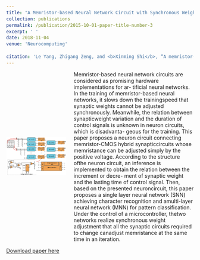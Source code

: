 ```yaml
---
title: "A Memristor-based Neural Network Circuit with Synchronous Weight Adjustment"
collection: publications
permalink: /publication/2015-10-01-paper-title-number-3
excerpt: ' '
date: 2018-11-04
venue: 'Neurocomputing'

citation: 'Le Yang, Zhigang Zeng, and <b>Xinming Shi</b>, “A memristor-based neural network circuit with synchronous weight adjustment,” <i>Neurocomputing</i>, vol. 363, pp. 114–124, 201.'
---
```

<div style='display: flex; align-items: center;'>
  <div style='flex: 1;'>
    <img src='https://github.com/embeddedsky/xinmingshi.github.io/raw/master/images/paper3.png' alt="Memristor-Based Neuron Circuit" style='width: 130%;'>
  </div>
  <div style='flex: 2; margin-left: 20px;'>
    <div>Memristor-based neural network circuits are considered as promising hardware implementations for ar- tificial neural networks. In the training of memristor-based neural networks, it slows down the trainingspeed that synaptic weights cannot be adjusted synchronously. Meanwhile, the relation between synapticweight variation and the duration of control signals is unknown in neuron circuits, which is disadvanta- geous for the training. This paper proposes a neuron circuit connecting memristor-CMOS hybrid synapticcircuits whose memristance can be adjusted simply by the positive voltage. According to the structure ofthe neuron circuit, an inference is implemented to obtain the relation between the increment or decre- ment of synaptic weight and the lasting time of control signal. Then, based on the presented neuroncircuit, this paper proposes a single layer neural network (SNN) achieving character recognition and amulti-layer neural network (MNN) for pattern classification. Under the control of a microcontroller, thetwo networks realize synchronous weight adjustment that all the synaptic circuits required to change canadjust memristance at the same time in an iteration.</div>
  </div>
</div> 

[Download paper here](https://github.com/embeddedsky/xinmingshi.github.io/raw/master/files/paper3.pdf)
